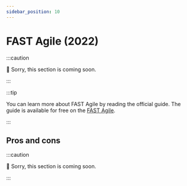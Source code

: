 ```yaml
---
sidebar_position: 10
---
```


# FAST Agile (2022)

:::caution

🚧 Sorry, this section is coming soon.

::: 

:::tip

You can learn more about FAST Agile by reading the official guide. The guide is available for free on the [FAST Agile](https://fluid.scaling.tech/fast-guide).

:::

## Pros and cons

:::caution

🚧 Sorry, this section is coming soon.

:::

